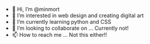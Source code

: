 - 👋 Hi, I’m @minmort
- 👀 I’m interested in web design and creating digital art
- 🌱 I’m currently learning python and CSS
- 💞️ I’m looking to collaborate on ... Currently not!
- 📫 How to reach me ... Not this either!!

<!---
minmort/minmort is a ✨ special ✨ repository because its `README.md` (this file) appears on your GitHub profile.
You can click the Preview link to take a look at your changes.
--->
